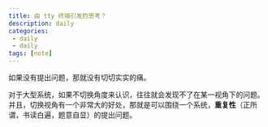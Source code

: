 ```yaml
---
title: 由 tty 终端引发的思考？
description: daily
categories:
 - daily
 - daily
tags: [note]
---
```


如果没有提出问题，那就没有切切实实的痛。

对于大型系统，如果不切换角度来认识，往往就会发现不了在某一视角下的问题。并且，切换视角有一个非常大的好处，那就是可以围绕一个系统，**重复性**（正所谓，书读白遍，题意自显）的提出问题。


